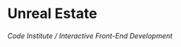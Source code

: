 # Unreal Estate
###### Code Institute / Interactive Front-End Development

### <i class="fab fa-html5"></i>